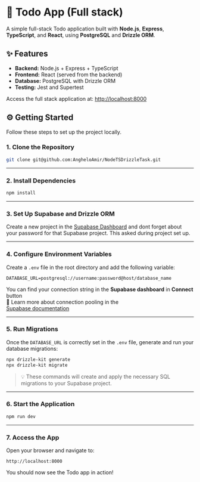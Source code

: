 # 📝 Todo App (Full stack)

A simple full-stack Todo application built with **Node.js**, **Express**, **TypeScript**, and **React**, using **PostgreSQL** and **Drizzle ORM**.

## ✨ Features

- **Backend:** Node.js + Express + TypeScript  
- **Frontend:** React (served from the backend)  
- **Database:** PostgreSQL with Drizzle ORM  
- **Testing:** Jest and Supertest  

Access the full stack application at: [http://localhost:8000](http://localhost:8000)

## ⚙️ Getting Started

Follow these steps to set up the project locally.

### 1. Clone the Repository

```bash
git clone git@github.com:AngheloAmir/NodeTSDrizzleTask.git
```

---

### 2. Install Dependencies

```bash
npm install
```

---

### 3. Set Up Supabase and Drizzle ORM
Create a new project in the [Supabase Dashboard](https://app.supabase.com) and dont forget about your password for that Supabase project. This asked during project set up.

---

### 4. Configure Environment Variables

Create a `.env` file in the root directory and add the following variable:

```env
DATABASE_URL=postgresql://username:password@host/database_name
```

You can find your connection string in the **Supabase dashboard** in **Connect** button  
📘 Learn more about connection pooling in the  
[Supabase documentation](https://supabase.com/docs/guides/database/connecting-to-postgres#connection-pooler)

---

### 5. Run Migrations

Once the `DATABASE_URL` is correctly set in the `.env` file, generate and run your database migrations:

```bash
npx drizzle-kit generate
npx drizzle-kit migrate
```

> 💡 These commands will create and apply the necessary SQL migrations to your Supabase project.




---


### 6. Start the Application

```bash
npm run dev
```

---

### 7. Access the App

Open your browser and navigate to:

```
http://localhost:8000
```

You should now see the Todo app in action!
